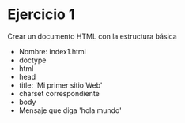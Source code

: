# Ejercicio 1

Crear un documento HTML con la estructura básica
* Nombre: index1.html
* doctype
* html
* head
* title: 'Mi primer sitio Web'
* charset correspondiente
* body
* Mensaje que diga 'hola mundo'
